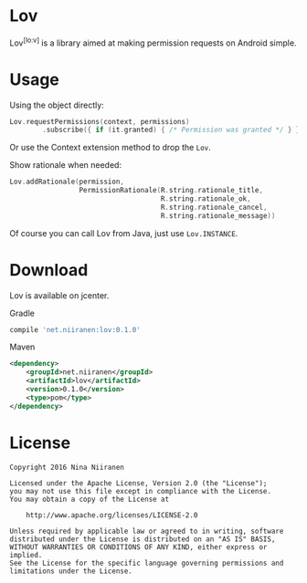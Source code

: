 Lov
===
Lov<sup>[loːv]</sup> is a library aimed at making permission requests on Android simple.

Usage
=====
Using the object directly:
```kotlin
Lov.requestPermissions(context, permissions)
        .subscribe({ if (it.granted) { /* Permission was granted */ } })
```
Or use the Context extension method to drop the `Lov`.

Show rationale when needed:
```kotlin
Lov.addRationale(permission,
                 PermissionRationale(R.string.rationale_title,
                                     R.string.rationale_ok,
                                     R.string.rationale_cancel,
                                     R.string.rationale_message))
```

Of course you can call Lov from Java, just use `Lov.INSTANCE`.

Download
========
Lov is available on jcenter.

Gradle
```groovy
compile 'net.niiranen:lov:0.1.0'
```
Maven
```xml
<dependency>
    <groupId>net.niiranen</groupId>
    <artifactId>lov</artifactId>
    <version>0.1.0</version>
    <type>pom</type>
</dependency>
```

License
=======
    Copyright 2016 Nina Niiranen

    Licensed under the Apache License, Version 2.0 (the "License");
    you may not use this file except in compliance with the License.
    You may obtain a copy of the License at

        http://www.apache.org/licenses/LICENSE-2.0

    Unless required by applicable law or agreed to in writing, software
    distributed under the License is distributed on an "AS IS" BASIS,
    WITHOUT WARRANTIES OR CONDITIONS OF ANY KIND, either express or implied.
    See the License for the specific language governing permissions and
    limitations under the License.
